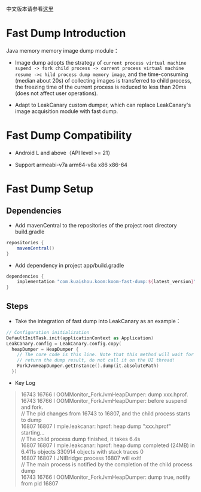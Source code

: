 中文版本请参看[这里](README.zh-CN.md)

# Fast Dump Introduction

Java memory memory image dump module：

- Image dump adopts the strategy of `current process virtual machine supend -> fork child
    process -> current process virtual machine resume ->c hild process dump memory image`, and the 
  time-consuming (median about 20s) of collecting images is transferred to child process, the 
  freezing time of the current process is reduced to less than 20ms (does not affect user operations).

- Adapt to LeakCanary custom dumper, which can replace LeakCanary's image acquisition module with fast dump.

# Fast Dump Compatibility

- Android L and above（API level >= 21）

- Support armeabi-v7a arm64-v8a x86 x86-64


# Fast Dump Setup

## Dependencies

- Add mavenCentral to the repositories of the project root directory build.gradle
```groovy
repositories {
    mavenCentral()
}
```

- Add dependency in project app/build.gradle
```groovy
dependencies {
    implementation "com.kuaishou.koom:koom-fast-dump:${latest_version}"
}
```

## Steps

- Take the integration of fast dump into LeakCanary as an example：

```kotlin
// Configuration initialization
DefaultInitTask.init(applicationContext as Application)
LeakCanary.config = LeakCanary.config.copy(
  heapDumper = HeapDumper {
    // The core code is this line. Note that this method will wait for the child process to 
    // return the dump result, do not call it on the UI thread!
    ForkJvmHeapDumper.getInstance().dump(it.absolutePath)
  })
```


- Key Log

> 16743 16766 I OOMMonitor_ForkJvmHeapDumper: dump xxx.hprof. <br>
> 16743 16766 I OOMMonitor_ForkJvmHeapDumper: before suspend and fork. <br>
> // The pid changes from 16743 to 16807, and the child process starts to dump <br>
> 16807 16807 I mple.leakcanar: hprof: heap dump "xxx.hprof" starting... <br>
> // The child process dump finished, it takes 6.4s <br>
> 16807 16807 I mple.leakcanar: hprof: heap dump completed (24MB) in 6.411s objects 330914 objects with stack traces 0 <br>
> 16807 16807 I JNIBridge: process 16807 will exit! <br>
> // The main process is notified by the completion of the child process dump <br>
> 16743 16766 I OOMMonitor_ForkJvmHeapDumper: dump true, notify from pid 16807 <br>